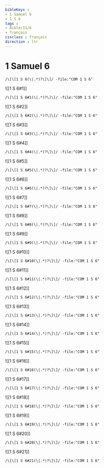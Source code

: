 ```yaml
---
bibleKeys : 
- 1 Samuel 6
- 1 S 6
tags : 
- Bible/1S/6
- français
cssclass : français
direction : ltr
---
```


# 1 Samuel 6

```query
/\[\[1 S 6(\|.*)?\]\]/ -file:"COM 1 S 6"
```



![[1 S 6#1]]

```query
/\[\[1 S 6#1(\|.*)?\]\]/ -file:"COM 1 S 6"
```

![[1 S 6#2]]

```query
/\[\[1 S 6#2(\|.*)?\]\]/ -file:"COM 1 S 6"
```

![[1 S 6#3]]

```query
/\[\[1 S 6#3(\|.*)?\]\]/ -file:"COM 1 S 6"
```

![[1 S 6#4]]

```query
/\[\[1 S 6#4(\|.*)?\]\]/ -file:"COM 1 S 6"
```

![[1 S 6#5]]

```query
/\[\[1 S 6#5(\|.*)?\]\]/ -file:"COM 1 S 6"
```

![[1 S 6#6]]

```query
/\[\[1 S 6#6(\|.*)?\]\]/ -file:"COM 1 S 6"
```

![[1 S 6#7]]

```query
/\[\[1 S 6#7(\|.*)?\]\]/ -file:"COM 1 S 6"
```

![[1 S 6#8]]

```query
/\[\[1 S 6#8(\|.*)?\]\]/ -file:"COM 1 S 6"
```

![[1 S 6#9]]

```query
/\[\[1 S 6#9(\|.*)?\]\]/ -file:"COM 1 S 6"
```

![[1 S 6#10]]

```query
/\[\[1 S 6#10(\|.*)?\]\]/ -file:"COM 1 S 6"
```

![[1 S 6#11]]

```query
/\[\[1 S 6#11(\|.*)?\]\]/ -file:"COM 1 S 6"
```

![[1 S 6#12]]

```query
/\[\[1 S 6#12(\|.*)?\]\]/ -file:"COM 1 S 6"
```

![[1 S 6#13]]

```query
/\[\[1 S 6#13(\|.*)?\]\]/ -file:"COM 1 S 6"
```

![[1 S 6#14]]

```query
/\[\[1 S 6#14(\|.*)?\]\]/ -file:"COM 1 S 6"
```

![[1 S 6#15]]

```query
/\[\[1 S 6#15(\|.*)?\]\]/ -file:"COM 1 S 6"
```

![[1 S 6#16]]

```query
/\[\[1 S 6#16(\|.*)?\]\]/ -file:"COM 1 S 6"
```

![[1 S 6#17]]

```query
/\[\[1 S 6#17(\|.*)?\]\]/ -file:"COM 1 S 6"
```

![[1 S 6#18]]

```query
/\[\[1 S 6#18(\|.*)?\]\]/ -file:"COM 1 S 6"
```

![[1 S 6#19]]

```query
/\[\[1 S 6#19(\|.*)?\]\]/ -file:"COM 1 S 6"
```

![[1 S 6#20]]

```query
/\[\[1 S 6#20(\|.*)?\]\]/ -file:"COM 1 S 6"
```

![[1 S 6#21]]

```query
/\[\[1 S 6#21(\|.*)?\]\]/ -file:"COM 1 S 6"
```

